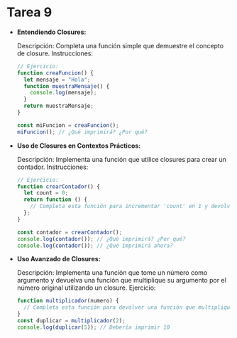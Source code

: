 # Tarea 9

- **Entendiendo Closures:**

  Descripción: Completa una función simple que demuestre el concepto de closure.
  Instrucciones:

  ```javascript
  // Ejercicio:
  function creaFuncion() {
    let mensaje = "Hola";
    function muestraMensaje() {
      console.log(mensaje);
    }
    return muestraMensaje;
  }

  const miFuncion = creaFuncion();
  miFuncion(); // ¿Qué imprimirá? ¿Por qué?
  ```

- **Uso de Closures en Contextos Prácticos:**

  Descripción: Implementa una función que utilice closures para crear un contador.
  Instrucciones:

  ```javascript
  // Ejercicio:
  function crearContador() {
    let count = 0;
    return function () {
      // Completa esta función para incrementar 'count' en 1 y devolver su valor
    };
  }

  const contador = crearContador();
  console.log(contador()); // ¿Qué imprimirá? ¿Por qué?
  console.log(contador()); // ¿Qué imprimirá ahora?
  ```

- **Uso Avanzado de Closures:**

  Descripción: Implementa una función que tome un número como argumento y devuelva una función que multiplique su argumento por el número original utilizando un closure.
  Ejercicio:

  ```javascript
  function multiplicador(numero) {
    // Completa esta función para devolver una función que multiplique su argumento por 'numero'
  }
  const duplicar = multiplicador(2);
  console.log(duplicar(5)); // Debería imprimir 10
  ```
